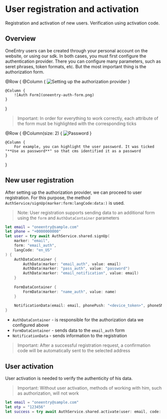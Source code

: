 # User registration and activation

Registration and activation of new users. Verification using activation code.

## Overview

OneEntry users can be created through your personal account on the website, or using our sdk.
In both cases, you must first configure the authentication provider. 
There you can configure many parameters, such as seret phrases, token formats, etc.
But the most important thing is the authorization form.

@Row {
    @Column {
        ![Setting up the authorization provider](oneentry-auth-provider.png)
    }
    
    @Column {
        ![Auth Form](oneentry-auth-form.png)
    }
}

> Important: In order for everything to work correctly, each attribute of the form must be highlighted with the corresponding ticks

@Row {
    @Column(size: 2) {
        ![Password](oneentry-pass-attribute.png)
    }
    
    @Column {
        For example, you can highlight the user password. It was ticked "**Use as password**" so that cms identified it as a password
    }
}


## New user registration

After setting up the authorization provider, we can proceed to user registration.
For this purpose, the method ``AuthService/signUp(marker:form:langCode:data:)`` is used.

> Note: User registration supports sending data to an additional form using the `form` and ``AuthDataContainer`` parameters

```swift
let email = "oneentry@sample.com"
let phone = "+0000000000"
let user = try await AuthService.shared.signUp(
    marker: "email",
    form: "email_auth",
    langCode: "en_US"
) {
    AuthDataContainer {
        AuthData(marker: "email_auth", value: email)
        AuthData(marker: "pass_auth", value: "password")
        AuthData(marker: "email_notification", value: email)
    }
    
    FormDataContainer {
        FormData(marker: "name_auth", value: name)
    }
    
    NotificationData(email: email, phonePush: "<device_token>", phoneSMS: phone)
}
```

- ``AuthDataContainer`` - is responsible for the authorization data we configured above
- ``FormDataContainer`` - sends data to the `email_auth` form
- ``NotificationData`` - sends information to the registration

> Important: After a successful registration request, a confirmation code will be automatically sent to the selected address

## User activation

User activation is needed to verify the authenticity of his data.

> Important: Without user activation, methods of working with him, such as authorization, will not work

```swift
let email = "oneentry@sample.com"
let otp = "123456"
let success = try await AuthService.shared.activate(user: email, code: otp, with: "email")
```

